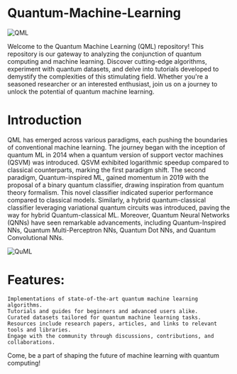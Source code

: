 # Quantum-Machine-Learning
![QML](https://s30.picofile.com/file/8476374676/Various_types_of_Quantum_Machine_Learning_Models_QMLMs_Panel_a_depicts_a_basic_QMLM.png)

Welcome to the Quantum Machine Learning (QML) repository! This repository is our gateway to analyzing the conjunction of quantum computing and machine learning. Discover cutting-edge algorithms, experiment with quantum datasets, and delve into tutorials developed to demystify the complexities of this stimulating field. Whether you're a seasoned researcher or an interested enthusiast, join us on a journey to unlock the potential of quantum machine learning.

# Introduction
QML has emerged across various paradigms, each pushing the boundaries of conventional machine learning. The journey began with the inception of quantum ML in 2014 when a quantum version of support vector machines (QSVM) was introduced. QSVM exhibited logarithmic speedup compared to classical counterparts, marking the first paradigm shift. The second paradigm, Quantum-inspired ML, gained momentum in 2019 with the proposal of a binary quantum classifier, drawing inspiration from quantum theory formalism. This novel classifier indicated superior performance compared to classical models. Similarly, a hybrid quantum-classical classifier leveraging variational quantum circuits was introduced, paving the way for hybrid Quantum-classical ML. Moreover, Quantum Neural Networks (QNNs) have seen remarkable advancements, including Quantum-Inspired NNs, Quantum Multi-Perceptron NNs, Quantum Dot NNs, and Quantum Convolutional NNs.

![QuML](https://scx2.b-cdn.net/gfx/news/2017/3-quantummachi.jpg)
# Features:

    Implementations of state-of-the-art quantum machine learning algorithms.
    Tutorials and guides for beginners and advanced users alike.
    Curated datasets tailored for quantum machine learning tasks.
    Resources include research papers, articles, and links to relevant tools and libraries.
    Engage with the community through discussions, contributions, and collaborations.

Come, be a part of shaping the future of machine learning with quantum computing!
